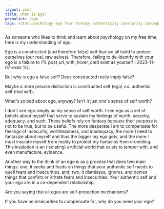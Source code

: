 ```yaml
---
layout: post
title: what is ego?
permalink: /ego
tags: notes psychology ego fear fantasy authenticity insecurity inadequacy honesty
---
```


As someone who likes to think and learn about psychology on my free time, here is my understanding of ego.
<!--more-->

Ego is a constructed (and therefore false) self that we all build to protect ourselves (our real, raw selves).
Therefore, failing to de-identify with your ego is a failure to {% post_url_with_hover_card exist as yourself | 2023-11-07-exist %}.

But why is ego a false self?
Does constructed really imply false?

Maybe a more precise distinction is constructed self (ego) v.s. authentic self (real self).

What's so bad about ego, anyway?
Isn't it just one's sense of self worth?

I don't see ego simply as my sense of self worth.
I see ego as a set of beliefs about myself that serve to sustain my feelings of worth, security, adequacy, and such.
These beliefs rely on fantasy because their purpose is not to be true, but to be useful.
The more desperate I am to compensate for feelings of insecurity, worthlessness, and inadequacy, the more I need to fantasize about myself and thus the bigger my ego gets, and the more I must insulate myself from reality to protect my fantasies from crumbling.
This insulation is an (isolating) artificial world that exists to tamper with, and even manufacture, evidence.

Another way to the think of an ego is as a process that does two main things: one, it seeks and feeds on things that your authentic self needs to quell fears and insecurities, and, two, it dismisses, ignores, and denies things that confirm or irritate fears and insecurities.
Your authentic self and your ego are in a co-dependent relationship.

Are you saying that all egos are self-protection mechanisms?

If you have no insecurities to compensate for, why do you need your ego?